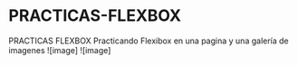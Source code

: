 # PRACTICAS-FLEXBOX
PRACTICAS FLEXBOX
Practicando Flexibox en una pagina y una galería de imagenes
![image]
![image]

